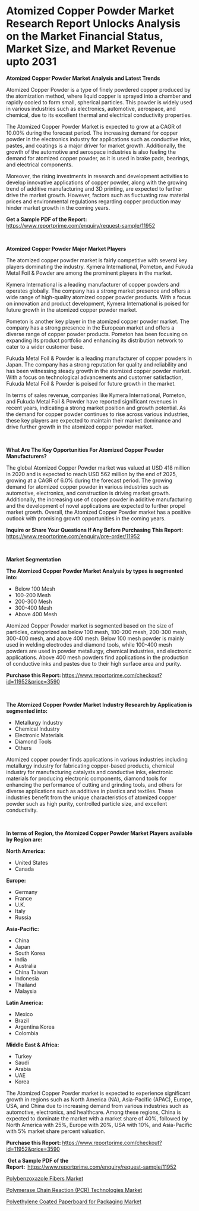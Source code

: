<p><h1>Atomized Copper Powder Market Research Report Unlocks Analysis on the Market Financial Status, Market Size, and Market Revenue upto 2031</h1></p><p><strong>Atomized Copper Powder Market Analysis and Latest Trends</strong></p>
<p><p>Atomized Copper Powder is a type of finely powdered copper produced by the atomization method, where liquid copper is sprayed into a chamber and rapidly cooled to form small, spherical particles. This powder is widely used in various industries such as electronics, automotive, aerospace, and chemical, due to its excellent thermal and electrical conductivity properties.</p><p>The Atomized Copper Powder Market is expected to grow at a CAGR of 10.00% during the forecast period. The increasing demand for copper powder in the electronics industry for applications such as conductive inks, pastes, and coatings is a major driver for market growth. Additionally, the growth of the automotive and aerospace industries is also fueling the demand for atomized copper powder, as it is used in brake pads, bearings, and electrical components.</p><p>Moreover, the rising investments in research and development activities to develop innovative applications of copper powder, along with the growing trend of additive manufacturing and 3D printing, are expected to further drive the market growth. However, factors such as fluctuating raw material prices and environmental regulations regarding copper production may hinder market growth in the coming years.</p></p>
<p><strong>Get a Sample PDF of the Report:&nbsp;</strong> <a href="https://www.reportprime.com/enquiry/request-sample/11952">https://www.reportprime.com/enquiry/request-sample/11952</a></p>
<p>&nbsp;</p>
<p><strong>Atomized Copper Powder Major Market Players</strong></p>
<p><p>The atomized copper powder market is fairly competitive with several key players dominating the industry. Kymera International, Pometon, and Fukuda Metal Foil & Powder are among the prominent players in the market.</p><p>Kymera International is a leading manufacturer of copper powders and operates globally. The company has a strong market presence and offers a wide range of high-quality atomized copper powder products. With a focus on innovation and product development, Kymera International is poised for future growth in the atomized copper powder market.</p><p>Pometon is another key player in the atomized copper powder market. The company has a strong presence in the European market and offers a diverse range of copper powder products. Pometon has been focusing on expanding its product portfolio and enhancing its distribution network to cater to a wider customer base.</p><p>Fukuda Metal Foil & Powder is a leading manufacturer of copper powders in Japan. The company has a strong reputation for quality and reliability and has been witnessing steady growth in the atomized copper powder market. With a focus on technological advancements and customer satisfaction, Fukuda Metal Foil & Powder is poised for future growth in the market.</p><p>In terms of sales revenue, companies like Kymera International, Pometon, and Fukuda Metal Foil & Powder have reported significant revenues in recent years, indicating a strong market position and growth potential. As the demand for copper powder continues to rise across various industries, these key players are expected to maintain their market dominance and drive further growth in the atomized copper powder market.</p></p>
<p>&nbsp;</p>
<p><strong>What Are The Key Opportunities For Atomized Copper Powder Manufacturers?</strong></p>
<p><p>The global Atomized Copper Powder market was valued at USD 418 million in 2020 and is expected to reach USD 562 million by the end of 2025, growing at a CAGR of 6.0% during the forecast period. The growing demand for atomized copper powder in various industries such as automotive, electronics, and construction is driving market growth. Additionally, the increasing use of copper powder in additive manufacturing and the development of novel applications are expected to further propel market growth. Overall, the Atomized Copper Powder market has a positive outlook with promising growth opportunities in the coming years.</p></p>
<p><strong>Inquire or Share Your Questions If Any Before Purchasing This Report:</strong> <a href="https://www.reportprime.com/enquiry/pre-order/11952">https://www.reportprime.com/enquiry/pre-order/11952</a></p>
<p>&nbsp;</p>
<p><strong>Market Segmentation</strong></p>
<p><strong>The Atomized Copper Powder Market Analysis by types is segmented into:</strong></p>
<p><ul><li>Below 100 Mesh</li><li>100-200 Mesh</li><li>200-300 Mesh</li><li>300-400 Mesh</li><li>Above 400 Mesh</li></ul></p>
<p><p>Atomized Copper Powder market is segmented based on the size of particles, categorized as below 100 mesh, 100-200 mesh, 200-300 mesh, 300-400 mesh, and above 400 mesh. Below 100 mesh powder is mainly used in welding electrodes and diamond tools, while 100-400 mesh powders are used in powder metallurgy, chemical industries, and electronic applications. Above 400 mesh powders find applications in the production of conductive inks and pastes due to their high surface area and purity.</p></p>
<p><strong>Purchase this Report:&nbsp;</strong><a href="https://www.reportprime.com/checkout?id=11952&price=3590">https://www.reportprime.com/checkout?id=11952&price=3590</a></p>
<p>&nbsp;</p>
<p><strong>The Atomized Copper Powder Market Industry Research by Application is segmented into:</strong></p>
<p><ul><li>Metallurgy Industry</li><li>Chemical Industry</li><li>Electronic Materials</li><li>Diamond Tools</li><li>Others</li></ul></p>
<p><p>Atomized copper powder finds applications in various industries including metallurgy industry for fabricating copper-based products, chemical industry for manufacturing catalysts and conductive inks, electronic materials for producing electronic components, diamond tools for enhancing the performance of cutting and grinding tools, and others for diverse applications such as additives in plastics and textiles. These industries benefit from the unique characteristics of atomized copper powder such as high purity, controlled particle size, and excellent conductivity.</p></p>
<p>&nbsp;</p>
<p><strong>In terms of Region, the Atomized Copper Powder Market Players available by Region are:</strong></p>
<p>
    <p> <strong> North America: </strong>
        <ul>
            <li>United States</li>
            <li>Canada</li>
        </ul>
        </p> 
    <p> <strong> Europe: </strong>
        <ul>
            <li>Germany</li>
            <li>France</li>
            <li>U.K.</li>
            <li>Italy</li>
            <li>Russia</li>
        </ul>
        </p> 
    <p> <strong> Asia-Pacific: </strong>
        <ul>
            <li>China</li>
            <li>Japan</li>
            <li>South Korea</li>
            <li>India</li>
            <li>Australia</li>
            <li>China Taiwan</li>
            <li>Indonesia</li>
            <li>Thailand</li>
            <li>Malaysia</li>
        </ul>
        </p> 
    <p> <strong> Latin America: </strong>
        <ul>
            <li>Mexico</li>
            <li>Brazil</li>
            <li>Argentina Korea</li>
            <li>Colombia</li>
        </ul>
        </p> 
    <p> <strong> Middle East & Africa: </strong>
        <ul>
            <li>Turkey</li>
            <li>Saudi</li>
            <li>Arabia</li>
            <li>UAE</li>
            <li>Korea</li>
        </ul>
    </p>
    </p>
<p><p>The Atomized Copper Powder market is expected to experience significant growth in regions such as North America (NA), Asia-Pacific (APAC), Europe, USA, and China due to increasing demand from various industries such as automotive, electronics, and healthcare. Among these regions, China is expected to dominate the market with a market share of 40%, followed by North America with 25%, Europe with 20%, USA with 10%, and Asia-Pacific with 5% market share percent valuation.</p></p>
<p><strong>Purchase this Report: </strong><a href="https://www.reportprime.com/checkout?id=11952&price=3590">https://www.reportprime.com/checkout?id=11952&price=3590</a></p>
<p>&nbsp;<strong>Get a Sample PDF of the Report:&nbsp;&nbsp;</strong><a href="https://www.reportprime.com/enquiry/request-sample/11952">https://www.reportprime.com/enquiry/request-sample/11952</a></p>
<p><strong></strong></p>
<p><p><a href="https://view.publitas.com/reportprime-1/polybenzoxazole-fibers-market-size-reflecting-a-forecast-till-2030-market-by-type-by-application-and-by-geography/">Polybenzoxazole Fibers Market</a></p><p><a href="https://view.publitas.com/reportprime-1/polymerase-chain-reaction-pcr-technologies-market-provides-a-comprehensive-analysis-including-a-macro-overview-of-the-market-as-well-as-micro-details-such-as-market-size-and-competitive-landscape/">Polymerase Chain Reaction (PCR) Technologies Market</a></p><p><a href="https://view.publitas.com/reportprime-1/polyethylene-coated-paperboard-for-packaging-market-size-market-share-and-global-market-analysis-report-2023-2030/">Polyethylene Coated Paperboard for Packaging Market</a></p></p>